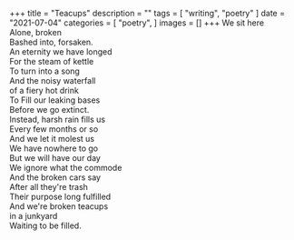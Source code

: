 +++
title = "Teacups"
description = ""
tags = [
	"writing",
	"poetry"
]
date = "2021-07-04"
categories = [
    "poetry",
]
images = []
+++
We sit here    
Alone, broken    
Bashed into, forsaken.    
An eternity we have longed    
For the steam of kettle     
To turn into a song    
And the noisy waterfall    
of a fiery hot drink     
To Fill our leaking bases     
Before we go extinct.      
Instead, harsh rain fills us     
Every few months or so     
And we let it molest us     
We have nowhere to go     
But we will have our day      
We ignore what the commode      
And the broken cars say      
After all they're trash       
Their purpose long fulfilled        
And we're broken teacups      
in a junkyard      
Waiting to be filled.      
